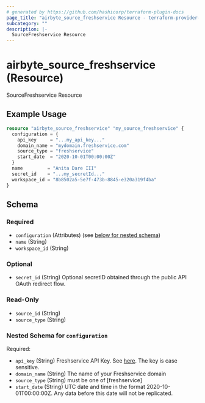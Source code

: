 ```yaml
---
# generated by https://github.com/hashicorp/terraform-plugin-docs
page_title: "airbyte_source_freshservice Resource - terraform-provider-airbyte"
subcategory: ""
description: |-
  SourceFreshservice Resource
---
```


# airbyte_source_freshservice (Resource)

SourceFreshservice Resource

## Example Usage

```terraform
resource "airbyte_source_freshservice" "my_source_freshservice" {
  configuration = {
    api_key     = "...my_api_key..."
    domain_name = "mydomain.freshservice.com"
    source_type = "freshservice"
    start_date  = "2020-10-01T00:00:00Z"
  }
  name         = "Anita Dare III"
  secret_id    = "...my_secretId..."
  workspace_id = "8b8502a5-5e7f-473b-8845-e320a319f4ba"
}
```

<!-- schema generated by tfplugindocs -->
## Schema

### Required

- `configuration` (Attributes) (see [below for nested schema](#nestedatt--configuration))
- `name` (String)
- `workspace_id` (String)

### Optional

- `secret_id` (String) Optional secretID obtained through the public API OAuth redirect flow.

### Read-Only

- `source_id` (String)
- `source_type` (String)

<a id="nestedatt--configuration"></a>
### Nested Schema for `configuration`

Required:

- `api_key` (String) Freshservice API Key. See <a href="https://api.freshservice.com/#authentication">here</a>. The key is case sensitive.
- `domain_name` (String) The name of your Freshservice domain
- `source_type` (String) must be one of [freshservice]
- `start_date` (String) UTC date and time in the format 2020-10-01T00:00:00Z. Any data before this date will not be replicated.


